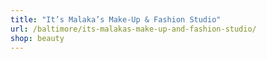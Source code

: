 ```yaml
---
title: "It’s Malaka’s Make-Up & Fashion Studio"
url: /baltimore/its-malakas-make-up-and-fashion-studio/
shop: beauty
---
```


